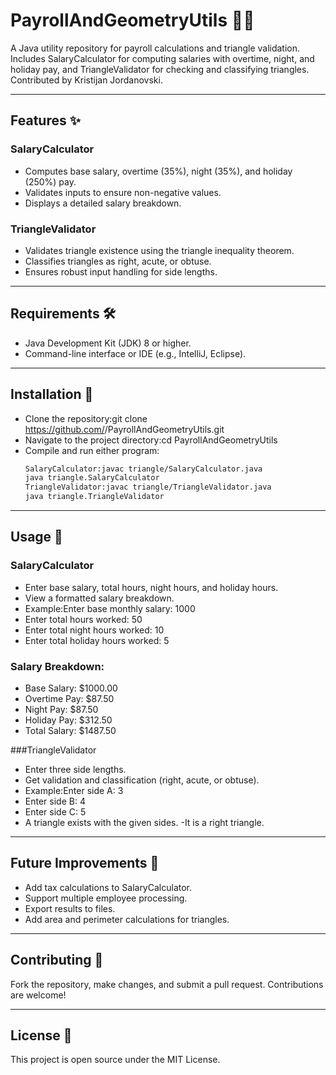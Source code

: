 # PayrollAndGeometryUtils 🧮📐

A Java utility repository for payroll calculations and triangle validation. Includes SalaryCalculator for computing salaries with overtime, night, and holiday pay, and TriangleValidator for checking and classifying triangles. Contributed by Kristijan Jordanovski.

---

## Features ✨

### SalaryCalculator

- Computes base salary, overtime (35%), night (35%), and holiday (250%) pay.
- Validates inputs to ensure non-negative values.
- Displays a detailed salary breakdown.

### TriangleValidator

- Validates triangle existence using the triangle inequality theorem.
- Classifies triangles as right, acute, or obtuse.
- Ensures robust input handling for side lengths.

---

## Requirements 🛠️

- Java Development Kit (JDK) 8 or higher.
- Command-line interface or IDE (e.g., IntelliJ, Eclipse).

---

## Installation 🔧

- Clone the repository:git clone https://github.com/<your-username>/PayrollAndGeometryUtils.git
- Navigate to the project directory:cd PayrollAndGeometryUtils
- Compile and run either program:
    ```bash 
  SalaryCalculator:javac triangle/SalaryCalculator.java
  java triangle.SalaryCalculator
  TriangleValidator:javac triangle/TriangleValidator.java
  java triangle.TriangleValidator

---

## Usage 🚀

### SalaryCalculator

- Enter base salary, total hours, night hours, and holiday hours.
- View a formatted salary breakdown.
- Example:Enter base monthly salary: 1000
- Enter total hours worked: 50
- Enter total night hours worked: 10
- Enter total holiday hours worked: 5

### Salary Breakdown:

- Base Salary: $1000.00
- Overtime Pay: $87.50
- Night Pay: $87.50
- Holiday Pay: $312.50
- Total Salary: $1487.50

###TriangleValidator

- Enter three side lengths.
- Get validation and classification (right, acute, or obtuse).
- Example:Enter side A: 3
- Enter side B: 4
- Enter side C: 5
- A triangle exists with the given sides.
    -It is a right triangle.

---

## Future Improvements 🔮

- Add tax calculations to SalaryCalculator.
- Support multiple employee processing.
- Export results to files.
- Add area and perimeter calculations for triangles.

---

## Contributing 🤝
Fork the repository, make changes, and submit a pull request. Contributions are welcome!

---

## License 📜
This project is open source under the MIT License.

